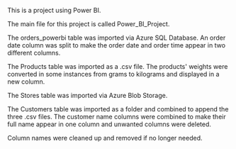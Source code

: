 This is a project using Power BI.

The main file for this project is called Power_BI_Project.

The orders_powerbi table was imported via Azure SQL Database.
An order date column was split to make the order date and order time appear in two different columns.

The Products table was imported as a .csv file.
The products' weights were converted in some instances from grams to kilograms and displayed in a new column.

The Stores table was imported via Azure Blob Storage.

The Customers table was imported as a folder and combined to append the three .csv files.
The customer name columns were combined to make their full name appear in one column and unwanted columns were deleted.

Column names were cleaned up and removed if no longer needed.
